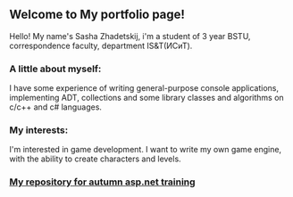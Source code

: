 ## Welcome to My portfolio page!

Hello! My name's Sasha Zhadetskij, i'm a student of 3 year BSTU, correspondence faculty, department IS&T(ИСиТ).

### A little about myself:

I have some experience of writing general-purpose console applications, implementing ADT, collections and some library classes and algorithms on c/c++ and c# languages. 

### My interests:
I'm interested in game development. I want to write my own game engine, with the ability to create characters and levels.

### [My repository for autumn asp.net training](https://github.com/AlexanderZhadetskij/ASP.NET-Development.Autumn.2019.ZHADZETSKI "click me if you a colaborator")
